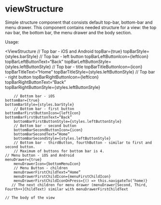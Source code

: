 # viewStructure
Simple structure component that consists default top-bar, bottom-bar and menu drawer.
This component contains needed structure for a view: the top nav bar, the bottom bar, the menu drawer and the body section.

Usage:

<ViewStructure 
	// Top bar - iOS and Android
	topBar={true}
	topBarStyle={styles.barStyle}
        // Top bar - left button
	topBarLeftButtonIcon={leftIcon}
	topBarLeftButtonText=“Back”	
        topBarLeftButtonStyle={styles.leftButtonStyle}
        // Top bar - title
        topBarTitleButtonIcon={icon}
        topBarTitleText=“Home”
        topBarTitleStyle={styles.leftButtonStyle}
	// Top bar - right button
	topBarRightButtonIcon={leftIcon}
	topBarRightButtonText=“Back”	
        topBarRightButtonStyle={styles.leftButtonStyle}
        
        // Bottom bar - iOS
	bottomBar={true}
	bottomBarStyle={styles.barStyle}
        // Bottom bar - first button
	bottomBarFirstButtonIcon={leftIcon}
	bottomBarFirstButtonText=“Back”	
        bottomBarFirstButtonStyle={styles.leftButtonStyle}
        // Bottom bar - second button
        bottomBarSecondButtonIcon={icon}
        bottomBarSecondText=“Home”
        bottomBarSecondStyle={styles.leftButtonStyle}	
        // Bottom bar - thirdButton, fourthButton - similar to first and second button. 
        // Maximum of buttons for bottom bar is 4. 
	// Menu button - iOS and Android
	menuDrawer={true}
        menuDrawerIcon={bottomMenuIcon}
        // Menu Button - children
        menuDrawerFirstChildText=“Home”
        menuDrawerFirstChildIcon={menuFirstChildIcon}
        menuDrawerFirstChildIconOnPress={() => this.navigateTo(‘home)}
       // The next children for menu drawer (menuDrawer[Second, Third, Fourth++]ChildText) similar with menuDrawerFirstChildText
>
	// The body of the view
</ViewStructure>
